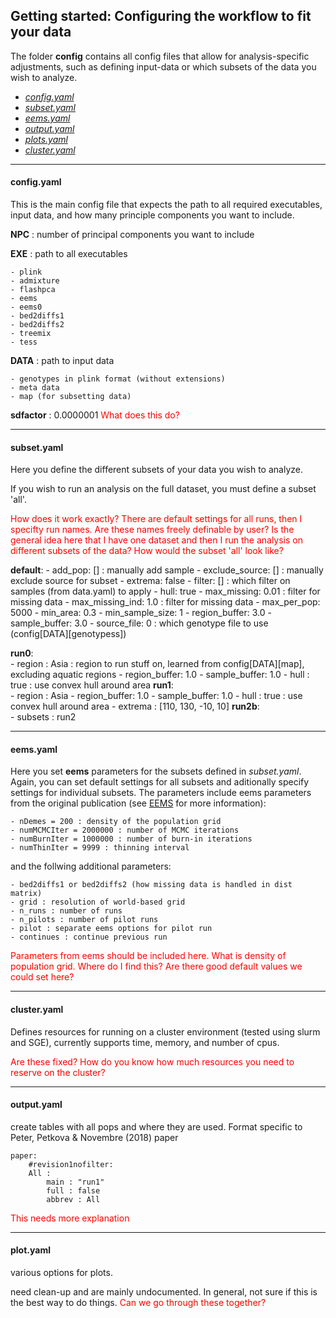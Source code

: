 ## Getting started: Configuring the workflow to fit your data

The folder **config** contains all config files that allow for analysis-specific adjustments, such as defining input-data or which subsets of the data you wish to analyze.

 - [*config.yaml*](#configyaml)
 - [*subset.yaml*](#subset-yaml)
 - [*eems.yaml*](#eems.yaml)
 - [*output.yaml*](#output.yaml)
 - [*plots.yaml*](#plots.yaml)
 - [*cluster.yaml*](#cluster.yaml)

----
#### config.yaml

This is the main config file that expects the path to all required executables, input data, and how many principle components you want to include.

**NPC** : number of principal components you want to include


**EXE** : path to all executables

    - plink
    - admixture
    - flashpca
    - eems
    - eems0
    - bed2diffs1
    - bed2diffs2
    - treemix
    - tess


**DATA** : path to input data

    - genotypes in plink format (without extensions)
    - meta data
    - map (for subsetting data)

**sdfactor** : 0.0000001
<font color="red">What does this do?</font>


----

#### subset.yaml
Here you define the different subsets of your data you wish to analyze.

If you wish to run an analysis on the full dataset, you must define a subset 'all'.


<font color="red">How does it work exactly? There are default settings for all runs, then I specifty run names. Are these names freely definable by user? Is the general idea here that I have one dataset and then I run the analysis on different subsets of the data? How would the subset 'all' look like?</font>


   **__default__**:
    - add_pop: [] : manually add sample
    - exclude_source: [] : manually exclude source for subset
    - extrema: false
    - filter: [] : which filter on samples (from data.yaml) to apply
    - hull: true
    - max_missing: 0.01 : filter for missing data
    - max_missing_ind: 1.0 : filter for missing data
    - max_per_pop: 5000
    - min_area: 0.3
    - min_sample_size: 1
    - region_buffer: 3.0
    - sample_buffer: 3.0
    - source_file: 0 : which genotype file to use (config[DATA][genotypess])

  **run0**:                          
    - region : Asia : region to run stuff on, learned from config[DATA][map], excluding aquatic regions
    - region_buffer: 1.0
    - sample_buffer: 1.0
    - hull : true : use convex hull around area
  **run1**:                          
    - region : Asia
    - region_buffer: 1.0
    - sample_buffer: 1.0
    - hull : true : use convex hull around area
    - extrema : [110, 130, -10, 10]
  **run2b**:                          
    - subsets : run2



----

#### eems.yaml
Here you set **eems** parameters for the subsets defined in *subset.yaml*. Again, you can set default settings for all subsets and aditionally specify settings for individual subsets. The parameters include eems parameters from the original publication (see [EEMS](http://github.com/dipetkov/eems) for more information):

    - nDemes = 200 : density of the population grid
    - numMCMCIter = 2000000 : number of MCMC iterations
    - numBurnIter = 1000000 : number of burn-in iterations
    - numThinIter = 9999 : thinning interval

and the follwing additional parameters:

    - bed2diffs1 or bed2diffs2 (how missing data is handled in dist matrix)
    - grid : resolution of world-based grid
    - n_runs : number of runs
    - n_pilots : number of pilot runs
    - pilot : separate eems options for pilot run
    - continues : continue previous run


<font color="red">Parameters from eems should be included here. What is density of population grid. Where do I find this? Are there good default values we could set here?</font>

----

#### cluster.yaml

Defines resources for running on a cluster environment (tested using slurm and
SGE), currently supports time, memory, and number of cpus.

<font color="red">Are these fixed? How do you know how much resources you need to reserve on the cluster?</font>


----
#### output.yaml
create tables with all pops and where they are used. Format specific to
Peter, Petkova & Novembre (2018) paper

```
paper:
    #revision1nofilter:
    All :
        main : "run1"
        full : false
        abbrev : All
```

<font color="red">This needs more explanation</font>

----
#### plot.yaml
various options for plots.

need clean-up and are mainly undocumented. In general, not sure if this is the best way to do things. <font color="red">Can we go through these together?</font>  

